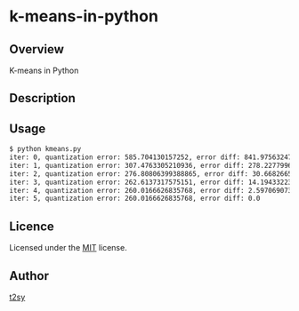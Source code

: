 k-means-in-python
===

## Overview

K-means in Python

## Description

## Usage

```bash
$ python kmeans.py
iter: 0, quantization error: 585.704130157252, error diff: 841.9756324744018
iter: 1, quantization error: 307.4763305210936, error diff: 278.22779963615847
iter: 2, quantization error: 276.80806399388865, error diff: 30.668266527204935
iter: 3, quantization error: 262.6137317575151, error diff: 14.194332236373555
iter: 4, quantization error: 260.0166626835768, error diff: 2.5970690739383144
iter: 5, quantization error: 260.0166626835768, error diff: 0.0
```

## Licence

Licensed under the [MIT](http://opensource.org/licenses/MIT) license.

## Author

[t2sy](https://github.com/fisproject)
